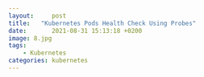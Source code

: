```yaml
---
layout:     post
title:   "Kubernetes Pods Health Check Using Probes"
date:       2021-08-31 15:13:18 +0200
image: 8.jpg
tags:
    - Kubernetes
categories: kubernetes
---   
```

